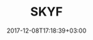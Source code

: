 ---
title: "SKYF"
date: 2017-12-08T17:18:39+03:00
tag: "type2"
info:
    one: "Блокчейн-платформа SKYFсhain для грузовых перевозок с помощью дронов"
    two: ""
    img: "/images/content/skyf-min.png"
about:
    title: "Проблема"
    text: "Существенный недостаток рынка грузовой логистики на сегодняшний день — огромное количество ручного труда. Это напрямую влияет на стоимость услуг. Вывести отрасль из тупика и существенно сократить стоимость обслуживания способна беспилотная грузовая логистика."
    year: ""
    client: ""
    industry: ""
goal:
    title: "Решение"
    text: "SKYFchain — операционная платформа для беспилотной грузовой логистики, разработанная на основе технологии смарт-контрактов. Это первая в мире платформа B2R (Business-to-Robots), которая агрегирует информацию обо всех событиях, происходящих с грузовыми роботами на протяжении жизненного цикла — от выпуска и периодического технического обслуживания до деталей и маршрутов конкретных полетных заданий.  
    </p><p>
Блокчейн-архитектуру для платформы разработали специалисты QIWI Blockchain Technologies. Технология не только сокращает транзакционные издержки и повышает прозрачность логистических схем и расчетов, но и увеличивает скорость и качество доставки грузов, значительно упрощая взаимодействие операторов и клиентов.
 </p><p>
<strong>Основные компоненты платформы</strong>
 <ul>
<li>Приватный блокчейн</li>
<li>Платежные каналы на Ethereum</li>
<li>ERC-20 токены на Ethereum</li>
</ul>
  </p><p>
<strong>Технические характеристики дронов SKYF</strong>
 <ul>
<li>Грузоподъемность — до 400 кг</li>
<li>Дальность полета — до 350 кг (с грузоподъемностью 50 кг)</li>
<li>Длительность полета — до 8 часов (с грузоподъемностью 50 кг)</li>
</ul>
"
    blocks: []
prospects:
    title: "Преимущества"
    text: "Наиболее принципиальное новшество платформы — эффективность и прозрачность контроля над активами, в том числе для лизинга, залога и любых иных операций как в традиционных, так и в криптовалютах. Благодаря этому возможно в автоматическом режиме отслеживать качество обслуживания и загрузку парка, лицензии на производство, страховые взносы, количество вылетов и инцидентов и другие показатели, что делает ставки финансирования более эффективными.
 </p><p>
Основное конкурентное преимущество SKYFchain перед software-проектами — это подтвержденная заинтересованность крупных клиентов во внедрении данной платформы и доступ к информации о реальных бизнес-процессах в таких компаниях.
</p><p>
"
---